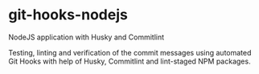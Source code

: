 # git-hooks-nodejs
NodeJS application with Husky and Commitlint

Testing, linting and verification of the commit messages using automated Git Hooks with help of Husky, Commitlint and lint-staged NPM packages.
